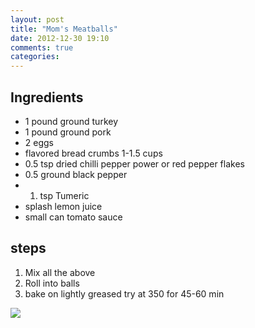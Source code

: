 ```yaml
---
layout: post
title: "Mom's Meatballs"
date: 2012-12-30 19:10
comments: true
categories: 
---
```


## Ingredients
* 1 pound ground turkey
* 1 pound ground pork
* 2 eggs
* flavored bread crumbs 1-1.5 cups
* 0.5 tsp dried chilli pepper power or red pepper flakes
* 0.5 ground black pepper
* 1. tsp Tumeric
* splash lemon juice
* small can tomato sauce

## steps
1. Mix all the above
1. Roll into balls 
1. bake on lightly greased try at 350 for 45-60 min


![](https://ax5joa.blu.livefilestore.com/y1pa3jKwrAtxmgxrNqWLHMejayayWyuqU3d8Q0kAO3K4T_Ore67QXD6i4kJ0Ps3EQe2waxr04qAU61CB_dwYmQ9uigo5YMzkX59/WP_000250.jpg?psid=1)
